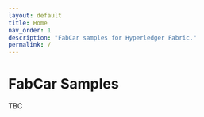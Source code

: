 ```yaml
---
layout: default
title: Home
nav_order: 1
description: "FabCar samples for Hyperledger Fabric."
permalink: /
---
```


# FabCar Samples

TBC
